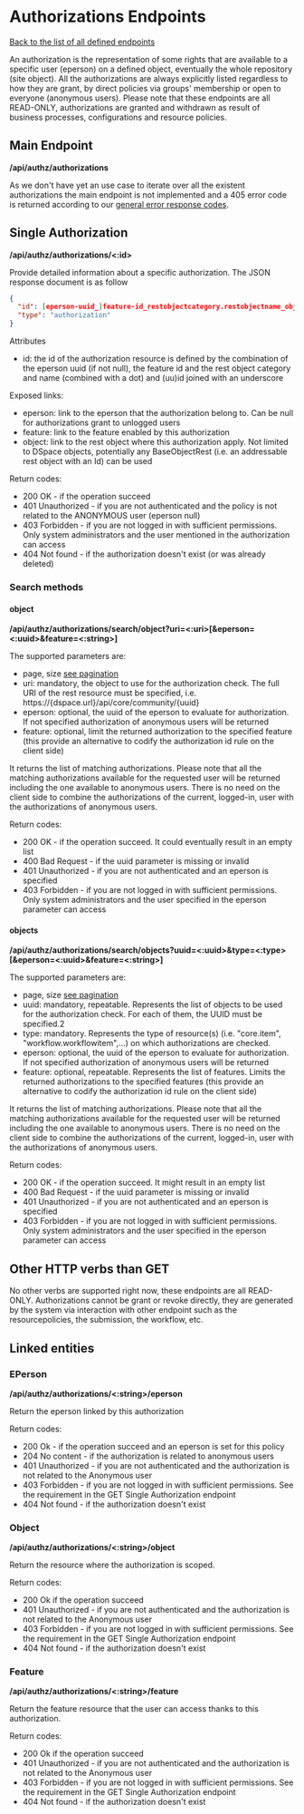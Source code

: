 # Authorizations Endpoints
[Back to the list of all defined endpoints](endpoints.md)

An authorization is the representation of some rights that are available to a specific user (eperson) on a defined object, eventually the whole repository (site object).
All the authorizations are always explicitly listed regardless to how they are grant, by direct policies via groups' membership or open to everyone (anonymous users).
Please note that these endpoints are all READ-ONLY, authorizations are granted and withdrawn as result of business processes, configurations and resource policies.

## Main Endpoint
**/api/authz/authorizations**

As we don't have yet an use case to iterate over all the existent authorizations the main endpoint is not implemented and a 405 error code is returned according to our [general error response codes](README.md#Error-codes).

## Single Authorization
**/api/authz/authorizations/<:id>**

Provide detailed information about a specific authorization. The JSON response document is as follow

```json
{
  "id": [eperson-uuid_]feature-id_restobjectcategory.restobjectname_object-id,
  "type": "authorization"
}
```

Attributes
* id: the id of the authorization resource is defined by the combination of the eperson uuid (if not null), the feature id and the rest object category and name (combined with a dot) and (uu)id joined with an underscore 

Exposed links:
* eperson: link to the eperson that the authorization belong to. Can be null for authorizations grant to unlogged users
* feature: link to the feature enabled by this authorization
* object: link to the rest object where this authorization apply. Not limited to DSpace objects, potentially any BaseObjectRest (i.e. an addressable rest object with an Id) can be used

Return codes:
* 200 OK - if the operation succeed
* 401 Unauthorized - if you are not authenticated and the policy is not related to the ANONYMOUS user (eperson null)
* 403 Forbidden - if you are not logged in with sufficient permissions. Only system administrators and the user mentioned in the authorization can access
* 404 Not found - if the authorization doesn't exist (or was already deleted)

### Search methods
#### object
**/api/authz/authorizations/search/object?uri=<:uri>[&eperson=<:uuid>&feature=<:string>]**

The supported parameters are:
* page, size [see pagination](README.md#Pagination)
* uri: mandatory, the object to use for the authorization check. The full URI of the rest resource must be specified, i.e. https://{dspace.url}/api/core/community/{uuid}
* eperson: optional, the uuid of the eperson to evaluate for authorization. If not specified authorization of anonymous users will be returned
* feature: optional, limit the returned authorization to the specified feature (this provide an alternative to codify the authorization id rule on the client side)

It returns the list of matching authorizations. Please note that all the matching authorizations available for the requested user will be returned including the one available to anonymous users. There is no need on the client side to combine the authorizations of the current, logged-in, user with the authorizations of anonymous users. 

Return codes:
* 200 OK - if the operation succeed. It could eventually result in an empty list
* 400 Bad Request - if the uuid parameter is missing or invalid
* 401 Unauthorized - if you are not authenticated and an eperson is specified
* 403 Forbidden - if you are not logged in with sufficient permissions. Only system administrators and the user specified in the eperson parameter can access

#### objects
**/api/authz/authorizations/search/objects?uuid=<:uuid>&type=<:type>[&eperson=<:uuid>&feature=<:string>]**

The supported parameters are:
* page, size [see pagination](README.md#Pagination)
* uuid: mandatory, repeatable. Represents the list of objects to be used for the authorization check. For each of them, the UUID must be specified.2
* type: mandatory. Represents the type of resource(s) (i.e. "core.item", "workflow.workflowitem",...)  on which authorizations are checked.
* eperson: optional, the uuid of the eperson to evaluate for authorization. If not specified authorization of anonymous users will be returned
* feature: optional, repeatable. Represents the list of features. Limits the returned authorizations to the specified features (this provide an alternative to codify the authorization id rule on the client side)

It returns the list of matching authorizations. Please note that all the matching authorizations available for the requested user will be returned including the one available to anonymous users. There is no need on the client side to combine the authorizations of the current, logged-in, user with the authorizations of anonymous users. 

Return codes:
* 200 OK - if the operation succeed. It might result in an empty list
* 400 Bad Request - if the uuid parameter is missing or invalid
* 401 Unauthorized - if you are not authenticated and an eperson is specified
* 403 Forbidden - if you are not logged in with sufficient permissions. Only system administrators and the user specified in the eperson parameter can access

## Other HTTP verbs than GET
No other verbs are supported right now, these endpoints are all READ-ONLY. Authorizations cannot be grant or revoke directly, they are generated by the system via interaction with other endpoint such as the resourcepolicies, the submission, the workflow, etc.

## Linked entities
### EPerson
**/api/authz/authorizations/<:string>/eperson**

Return the eperson linked by this authorization

Return codes:
* 200 Ok - if the operation succeed and an eperson is set for this policy
* 204 No content - if the authorization is related to anonymous users
* 401 Unauthorized - if you are not authenticated and the authorization is not related to the Anonymous user
* 403 Forbidden - if you are not logged in with sufficient permissions. See the requirement in the GET Single Authorization endpoint
* 404 Not found - if the authorization doesn't exist

### Object
**/api/authz/authorizations/<:string>/object**

Return the resource where the authorization is scoped.

Return codes:
* 200 Ok if the operation succeed
* 401 Unauthorized - if you are not authenticated and the authorization is not related to the Anonymous user
* 403 Forbidden - if you are not logged in with sufficient permissions. See the requirement in the GET Single Authorization endpoint
* 404 Not found - if the authorization doesn't exist

### Feature
**/api/authz/authorizations/<:string>/feature**

Return the feature resource that the user can access thanks to this authorization.

Return codes:
* 200 Ok if the operation succeed
* 401 Unauthorized - if you are not authenticated and the authorization is not related to the Anonymous user
* 403 Forbidden - if you are not logged in with sufficient permissions. See the requirement in the GET Single Authorization endpoint
* 404 Not found - if the authorization doesn't exist
